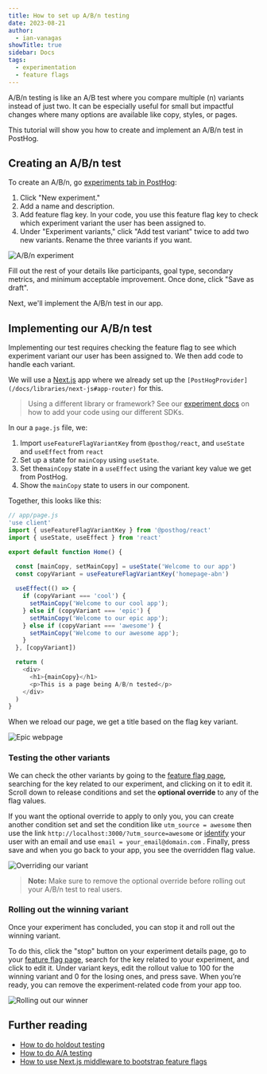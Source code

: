 ```yaml
---
title: How to set up A/B/n testing
date: 2023-08-21
author:
  - ian-vanagas
showTitle: true
sidebar: Docs
tags:
  - experimentation
  - feature flags
---
```


A/B/n testing is like an A/B test where you compare multiple (n) variants instead of just two. It can be especially useful for small but impactful changes where many options are available like copy, styles, or pages.

This tutorial will show you how to create and implement an A/B/n test in PostHog.

## Creating an A/B/n test

To create an A/B/n, go [experiments tab in PostHog](https://app.posthog.com/experiments):
1. Click "New experiment." 
2. Add a name and description.
3. Add feature flag key. In your code, you use this feature flag key to check which experiment variant the user has been assigned to.
4. Under "Experiment variants," click "Add test variant" twice to add two new variants. Rename the three variants if you want. 

![A/B/n experiment](https://res.cloudinary.com/dmukukwp6/image/upload/v1710055416/posthog.com/contents/images/tutorials/abn-testing/experiment.png)

Fill out the rest of your details like participants, goal type, secondary metrics, and minimum acceptable improvement. Once done, click "Save as draft".

Next, we'll implement the A/B/n test in our app.

## Implementing our A/B/n test

Implementing our test requires checking the feature flag to see which experiment variant our user has been assigned to. We then add code to handle each variant. 

We will use a [Next.js](/docs/libraries/next-js) app where we already set up the `[PostHogProvider](/docs/libraries/next-js#app-router)` for this.

> Using a different library or framework? See our [experiment docs](/docs/experiments/adding-experiment-code) on how to add your code using our different SDKs.

In our a `page.js` file, we: 

1. Import `useFeatureFlagVariantKey` from `@posthog/react`, and `useState` and `useEffect` from `react`
2. Set up a state for `mainCopy` using `useState`. 
3. Set the`mainCopy` state in a `useEffect` using the variant key value we get from PostHog.
4. Show the `mainCopy` state to users in our component.

Together, this looks like this:

```js
// app/page.js
'use client'
import { useFeatureFlagVariantKey } from '@posthog/react'
import { useState, useEffect } from 'react'

export default function Home() {

  const [mainCopy, setMainCopy] = useState('Welcome to our app')
  const copyVariant = useFeatureFlagVariantKey('homepage-abn')
  
  useEffect(() => {
    if (copyVariant === 'cool') {
      setMainCopy('Welcome to our cool app');
    } else if (copyVariant === 'epic') {
      setMainCopy('Welcome to our epic app');
    } else if (copyVariant === 'awesome') {
      setMainCopy('Welcome to our awesome app');
    }
  }, [copyVariant])

  return (
    <div>
      <h1>{mainCopy}</h1>
      <p>This is a page being A/B/n tested</p>
    </div>
  )
}
```

When we reload our page, we get a title based on the flag key variant. 

![Epic webpage](https://res.cloudinary.com/dmukukwp6/image/upload/v1710055416/posthog.com/contents/images/tutorials/abn-testing/epic.png)

### Testing the other variants

We can check the other variants by going to the [feature flag page](https://app.posthog.com/feature_flags), searching for the key related to our experiment, and clicking on it to edit it. Scroll down to release conditions and set the **optional override** to any of the flag values. 

If you want the optional override to apply to only you, you can create another condition set and set the condition like `utm_source = awesome` then use the link `http://localhost:3000/?utm_source=awesome` or [identify](/docs/product-analytics/identify) your user with an email and use `email = your_email@domain.com` . Finally, press save and when you go back to your app, you see the overridden flag value.

![Overriding our variant](https://res.cloudinary.com/dmukukwp6/image/upload/v1710055416/posthog.com/contents/images/tutorials/abn-testing/override.png)

> **Note:** Make sure to remove the optional override before rolling out your A/B/n test to real users.

### Rolling out the winning variant

Once your experiment has concluded, you can stop it and roll out the winning variant. 

To do this, click the "stop" button on your experiment details page, go to your [feature flag page](https://app.posthog.com/feature_flags), search for the key related to your experiment, and click to edit it. Under variant keys, edit the rollout value to 100 for the winning variant and 0 for the losing ones, and press save. When you’re ready, you can remove the experiment-related code from your app too.

![Rolling out our winner](https://res.cloudinary.com/dmukukwp6/image/upload/v1710055416/posthog.com/contents/images/tutorials/abn-testing/rollout.png)

## Further reading

- [How to do holdout testing](/tutorials/holdout-testing)
- [How to do A/A testing](/tutorials/aa-testing)
- [How to use Next.js middleware to bootstrap feature flags](/tutorials/nextjs-bootstrap-flags)

<NewsletterForm />